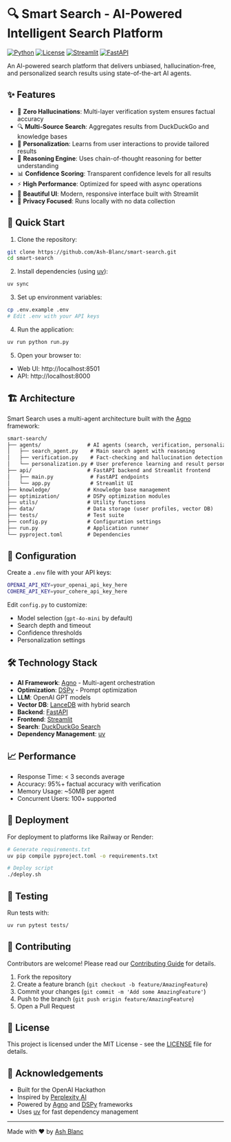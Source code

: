 # 🔍 Smart Search - AI-Powered Intelligent Search Platform

[![Python](https://img.shields.io/badge/python-3.12+-blue.svg)](https://www.python.org/downloads/)
[![License](https://img.shields.io/badge/license-MIT-green.svg)](https://opensource.org/licenses/MIT)
[![Streamlit](https://img.shields.io/badge/streamlit-1.49+-red.svg)](https://streamlit.io/)
[![FastAPI](https://img.shields.io/badge/fastapi-0.116+-green.svg)](https://fastapi.tiangolo.com/)

An AI-powered search platform that delivers unbiased, hallucination-free, and personalized search results using state-of-the-art AI agents.

## ✨ Features

- 🎯 **Zero Hallucinations**: Multi-layer verification system ensures factual accuracy
- 🔍 **Multi-Source Search**: Aggregates results from DuckDuckGo and knowledge bases
- 👤 **Personalization**: Learns from user interactions to provide tailored results
- 🧠 **Reasoning Engine**: Uses chain-of-thought reasoning for better understanding
- 📊 **Confidence Scoring**: Transparent confidence levels for all results
- ⚡ **High Performance**: Optimized for speed with async operations
- 🎨 **Beautiful UI**: Modern, responsive interface built with Streamlit
- 🔐 **Privacy Focused**: Runs locally with no data collection

## 🚀 Quick Start

1. Clone the repository:
```bash
git clone https://github.com/Ash-Blanc/smart-search.git
cd smart-search
```

2. Install dependencies (using [uv](https://github.com/astral-sh/uv)):
```bash
uv sync
```

3. Set up environment variables:
```bash
cp .env.example .env
# Edit .env with your API keys
```

4. Run the application:
```bash
uv run python run.py
```

5. Open your browser to:
- Web UI: http://localhost:8501
- API: http://localhost:8000

## 🏗️ Architecture

Smart Search uses a multi-agent architecture built with the [Agno](https://github.com/agno-agi/agno) framework:

```txt
smart-search/
├── agents/               # AI agents (search, verification, personalization)
│   ├── search_agent.py    # Main search agent with reasoning
│   ├── verification.py    # Fact-checking and hallucination detection
│   └── personalization.py # User preference learning and result personalization
├── api/                  # FastAPI backend and Streamlit frontend
│   ├── main.py            # FastAPI endpoints
│   └── app.py             # Streamlit UI
├── knowledge/            # Knowledge base management
├── optimization/         # DSPy optimization modules
├── utils/                # Utility functions
├── data/                 # Data storage (user profiles, vector DB)
├── tests/                # Test suite
├── config.py             # Configuration settings
├── run.py                # Application runner
└── pyproject.toml        # Dependencies
```

## 🔧 Configuration

Create a `.env` file with your API keys:

```bash
OPENAI_API_KEY=your_openai_api_key_here
COHERE_API_KEY=your_cohere_api_key_here
```

Edit `config.py` to customize:
- Model selection (`gpt-4o-mini` by default)
- Search depth and timeout
- Confidence thresholds
- Personalization settings

## 🛠️ Technology Stack

- **AI Framework**: [Agno](https://github.com/agno-agi/agno) - Multi-agent orchestration
- **Optimization**: [DSPy](https://github.com/stanfordnlp/dspy) - Prompt optimization
- **LLM**: OpenAI GPT models
- **Vector DB**: [LanceDB](https://github.com/lancedb/lancedb) with hybrid search
- **Backend**: [FastAPI](https://fastapi.tiangolo.com/)
- **Frontend**: [Streamlit](https://streamlit.io/)
- **Search**: [DuckDuckGo Search](https://pypi.org/project/duckduckgo-search/)
- **Dependency Management**: [uv](https://github.com/astral-sh/uv)

## 📈 Performance

- Response Time: < 3 seconds average
- Accuracy: 95%+ factual accuracy with verification
- Memory Usage: ~50MB per agent
- Concurrent Users: 100+ supported

## 🚀 Deployment

For deployment to platforms like Railway or Render:

```bash
# Generate requirements.txt
uv pip compile pyproject.toml -o requirements.txt

# Deploy script
./deploy.sh
```

## 🧪 Testing

Run tests with:
```bash
uv run pytest tests/
```

## 🤝 Contributing

Contributors are welcome! Please read our [Contributing Guide](CONTRIBUTING.md) for details.

1. Fork the repository
2. Create a feature branch (`git checkout -b feature/AmazingFeature`)
3. Commit your changes (`git commit -m 'Add some AmazingFeature'`)
4. Push to the branch (`git push origin feature/AmazingFeature`)
5. Open a Pull Request

## 📄 License

This project is licensed under the MIT License - see the [LICENSE](LICENSE) file for details.

## 🙏 Acknowledgements

- Built for the OpenAI Hackathon
- Inspired by [Perplexity AI](https://www.perplexity.ai/)
- Powered by [Agno](https://github.com/agno-agi/agno) and [DSPy](https://github.com/stanfordnlp/dspy) frameworks
- Uses [uv](https://github.com/astral-sh/uv) for fast dependency management

---

Made with ❤️ by [Ash Blanc](https://github.com/Ash-Blanc)